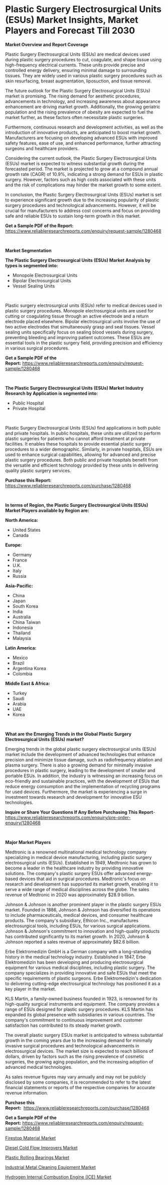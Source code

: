 <p><h1>Plastic Surgery Electrosurgical Units (ESUs) Market Insights, Market Players and Forecast Till 2030</h1></p><p><strong>Market Overview and Report Coverage</strong></p>
<p><p>Plastic Surgery Electrosurgical Units (ESUs) are medical devices used during plastic surgery procedures to cut, coagulate, and shape tissue using high-frequency electrical currents. These units provide precise and controlled energy delivery, ensuring minimal damage to surrounding tissues. They are widely used in various plastic surgery procedures such as skin resurfacing, breast augmentation, liposuction, and tissue removal.</p><p>The future outlook for the Plastic Surgery Electrosurgical Units (ESUs) market is promising. The rising demand for aesthetic procedures, advancements in technology, and increasing awareness about appearance enhancement are driving market growth. Additionally, the growing geriatric population and the rising prevalence of obesity are expected to fuel the market further, as these factors often necessitate plastic surgeries.</p><p>Furthermore, continuous research and development activities, as well as the introduction of innovative products, are anticipated to boost market growth. Manufacturers are focusing on developing advanced ESUs with improved safety features, ease of use, and enhanced performance, further attracting surgeons and healthcare providers.</p><p>Considering the current outlook, the Plastic Surgery Electrosurgical Units (ESUs) market is expected to witness substantial growth during the forecasted period. The market is projected to grow at a compound annual growth rate (CAGR) of 10.9%, indicating a strong demand for ESUs in plastic surgery. However, factors such as high costs associated with these units and the risk of complications may hinder the market growth to some extent.</p><p>In conclusion, the Plastic Surgery Electrosurgical Units (ESUs) market is set to experience significant growth due to the increasing popularity of plastic surgery procedures and technological advancements. However, it will be crucial for manufacturers to address cost concerns and focus on providing safe and reliable ESUs to sustain long-term growth in this market.</p></p>
<p><strong>Get a Sample PDF of the Report:</strong> <a href="https://www.reliableresearchreports.com/enquiry/request-sample/1280468">https://www.reliableresearchreports.com/enquiry/request-sample/1280468</a></p>
<p>&nbsp;</p>
<p><strong>Market Segmentation</strong></p>
<p><strong>The Plastic Surgery Electrosurgical Units (ESUs) Market Analysis by types is segmented into:</strong></p>
<p><ul><li>Monopole Electrosurgical Units</li><li>Bipolar Electrosurgical Units</li><li>Vessel Sealing Units</li></ul></p>
<p>&nbsp;</p>
<p><p>Plastic surgery electrosurgical units (ESUs) refer to medical devices used in plastic surgery procedures. Monopole electrosurgical units are used for cutting or coagulating tissue through an active electrode and a return electrode placed elsewhere. Bipolar electrosurgical units involve the use of two active electrodes that simultaneously grasp and seal tissues. Vessel sealing units specifically focus on sealing blood vessels during surgery, preventing bleeding and improving patient outcomes. These ESUs are essential tools in the plastic surgery field, providing precision and efficiency in various surgical procedures.</p></p>
<p><strong>Get a Sample PDF of the Report:</strong>&nbsp;<a href="https://www.reliableresearchreports.com/enquiry/request-sample/1280468">https://www.reliableresearchreports.com/enquiry/request-sample/1280468</a></p>
<p>&nbsp;</p>
<p><strong>The Plastic Surgery Electrosurgical Units (ESUs) Market Industry Research by Application is segmented into:</strong></p>
<p><ul><li>Public Hospital</li><li>Private Hospital</li></ul></p>
<p>&nbsp;</p>
<p><p>Plastic Surgery Electrosurgical Units (ESUs) find applications in both public and private hospitals. In public hospitals, these units are utilized to perform plastic surgeries for patients who cannot afford treatment at private facilities. It enables these hospitals to provide essential plastic surgery procedures to a wider demographic. Similarly, in private hospitals, ESUs are used to enhance surgical capabilities, allowing for advanced and precise plastic surgery procedures. Both public and private hospitals benefit from the versatile and efficient technology provided by these units in delivering quality plastic surgery services.</p></p>
<p><strong>Purchase this Report:</strong>&nbsp; <a href="https://www.reliableresearchreports.com/purchase/1280468">https://www.reliableresearchreports.com/purchase/1280468</a></p>
<p>&nbsp;</p>
<p><strong>In terms of Region, the Plastic Surgery Electrosurgical Units (ESUs) Market Players available by Region are:</strong></p>
<p>
    <p> <strong> North America: </strong>
        <ul>
            <li>United States</li>
            <li>Canada</li>
        </ul>
        </p> 
    <p> <strong> Europe: </strong>
        <ul>
            <li>Germany</li>
            <li>France</li>
            <li>U.K.</li>
            <li>Italy</li>
            <li>Russia</li>
        </ul>
        </p> 
    <p> <strong> Asia-Pacific: </strong>
        <ul>
            <li>China</li>
            <li>Japan</li>
            <li>South Korea</li>
            <li>India</li>
            <li>Australia</li>
            <li>China Taiwan</li>
            <li>Indonesia</li>
            <li>Thailand</li>
            <li>Malaysia</li>
        </ul>
        </p> 
    <p> <strong> Latin America: </strong>
        <ul>
            <li>Mexico</li>
            <li>Brazil</li>
            <li>Argentina Korea</li>
            <li>Colombia</li>
        </ul>
        </p> 
    <p> <strong> Middle East & Africa: </strong>
        <ul>
            <li>Turkey</li>
            <li>Saudi</li>
            <li>Arabia</li>
            <li>UAE</li>
            <li>Korea</li>
        </ul>
    </p>
    </p>
<p>&nbsp;</p>
<p><strong>What are the Emerging Trends in the Global Plastic Surgery Electrosurgical Units (ESUs) market?</strong></p>
<p><p>Emerging trends in the global plastic surgery electrosurgical units (ESUs) market include the development of advanced technologies that enhance precision and minimize tissue damage, such as radiofrequency ablation and plasma surgery. There is also a growing demand for minimally invasive procedures in plastic surgery, leading to the development of smaller and portable ESUs. In addition, the industry is witnessing an increasing focus on eco-friendly and sustainable practices, with the development of ESUs that reduce energy consumption and the implementation of recycling programs for used devices. Furthermore, the market is experiencing a surge in investment towards research and development for innovative ESU technologies.</p></p>
<p><strong>Inquire or Share Your Questions If Any Before Purchasing This Report</strong>- <a href="https://www.reliableresearchreports.com/enquiry/pre-order-enquiry/1280468">https://www.reliableresearchreports.com/enquiry/pre-order-enquiry/1280468</a></p>
<p>&nbsp;</p>
<p><strong>Major Market Players</strong></p>
<p><p>Medtronic is a renowned multinational medical technology company specializing in medical device manufacturing, including plastic surgery electrosurgical units (ESUs). Established in 1949, Medtronic has grown to become a leader in the healthcare industry by providing innovative solutions. The company's plastic surgery ESUs offer advanced energy-based devices that aid in surgical procedures. Medtronic's focus on research and development has supported its market growth, enabling it to serve a wide range of medical disciplines across the globe. The sales revenue of Medtronic in 2020 was approximately $28.9 billion.</p><p>Johnson & Johnson is another prominent player in the plastic surgery ESUs market. Founded in 1886, Johnson & Johnson has diversified its operations to include pharmaceuticals, medical devices, and consumer healthcare products. The company's subsidiary, Ethicon Inc., manufactures electrosurgical tools, including ESUs, for various surgical applications. Johnson & Johnson's commitment to innovation and high-quality products has contributed significantly to its market growth. In 2020, Johnson & Johnson reported a sales revenue of approximately $82.6 billion.</p><p>Erbe Elektromedizin GmbH is a German company with a long-standing history in the medical technology industry. Established in 1847, Erbe Elektromedizin has been developing and producing electrosurgical equipment for various medical disciplines, including plastic surgery. The company specializes in providing innovative and safe ESUs that meet the specific requirements of plastic surgeons. Erbe Elektromedizin's dedication to delivering cutting-edge electrosurgical technology has positioned it as a key player in the market.</p><p>KLS Martin, a family-owned business founded in 1923, is renowned for its high-quality surgical instruments and equipment. The company provides a range of ESUs designed for plastic surgery procedures. KLS Martin has expanded its global presence with subsidiaries in various countries. The company's commitment to continuous improvement and customer satisfaction has contributed to its steady market growth.</p><p>The overall plastic surgery ESUs market is anticipated to witness substantial growth in the coming years due to the increasing demand for minimally invasive surgical procedures and technological advancements in electrosurgical devices. The market size is expected to reach billions of dollars, driven by factors such as the rising prevalence of cosmetic surgeries, the growing aging population, and the increasing adoption of advanced medical technologies.</p><p>As sales revenue figures may vary annually and may not be publicly disclosed by some companies, it is recommended to refer to the latest financial statements or reports of the respective companies for accurate revenue information.</p></p>
<p><strong>Purchase this Report:</strong>&nbsp;&nbsp;<a href="https://www.reliableresearchreports.com/purchase/1280468">https://www.reliableresearchreports.com/purchase/1280468</a></p>
<p></p>
<p><strong>Get a Sample PDF of the Report:</strong>&nbsp;<a href="https://www.reliableresearchreports.com/enquiry/request-sample/1280468">https://www.reliableresearchreports.com/enquiry/request-sample/1280468</a></p>
<p><p><a href="https://medium.com/@donnakelly19891/firestop-material-market-size-growth-forecast-2023-2030-39299201294a">Firestop Material Market</a></p><p><a href="https://medium.com/@mariablack1944/diesel-cold-flow-improvers-market-size-growth-forecast-2023-2030-19b3dff39a48">Diesel Cold Flow Improvers Market</a></p><p><a href="https://github.com/Chiragrp25/Market-Research-Report-List-1/blob/main/plastic-rolling-bearings-market.md">Plastic Rolling Bearings Market</a></p><p><a href="https://github.com/santosh758595/Market-Research-Report-List-1/blob/main/industrial-metal-cleaning-equipment-market.md">Industrial Metal Cleaning Equipment Market</a></p><p><a href="https://www.linkedin.com/pulse/hydrogen-internal-combustion-engine-ice-market-research-report-mf13c/">Hydrogen Internal Combustion Engine (ICE) Market</a></p></p>